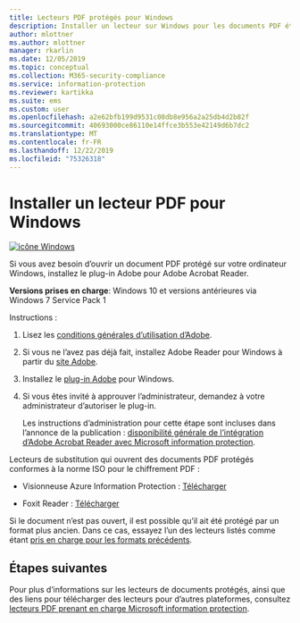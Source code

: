 ```yaml
---
title: Lecteurs PDF protégés pour Windows
description: Installer un lecteur sur Windows pour les documents PDF étiquetés pour la classification et la protection
author: mlottner
ms.author: mlottner
manager: rkarlin
ms.date: 12/05/2019
ms.topic: conceptual
ms.collection: M365-security-compliance
ms.service: information-protection
ms.reviewer: kartikka
ms.suite: ems
ms.custom: user
ms.openlocfilehash: a2e62bfb199d9531c08db8e956a2a25db4d2b82f
ms.sourcegitcommit: 40693000ce86110e14ffce3b553e42149d6b7dc2
ms.translationtype: MT
ms.contentlocale: fr-FR
ms.lasthandoff: 12/22/2019
ms.locfileid: "75326318"
---
```

# <a name="install-a-pdf-reader-for-windows"></a>Installer un lecteur PDF pour Windows

[![icône Windows](../media/develop/windows-icon.png)](https://go.microsoft.com/fwlink/?linkid=2050049)

Si vous avez besoin d’ouvrir un document PDF protégé sur votre ordinateur Windows, installez le plug-in Adobe pour Adobe Acrobat Reader.

**Versions prises en charge**: Windows 10 et versions antérieures via Windows 7 Service Pack 1

Instructions : 

1. Lisez les [conditions générales d’utilisation d’Adobe](https://www.adobe.com/legal/terms.html).

2. Si vous ne l’avez pas déjà fait, installez Adobe Reader pour Windows à partir du [site Adobe](https://www.adobe.com/).

3. Installez le [plug-in Adobe](https://go.microsoft.com/fwlink/?linkid=2050049) pour Windows.

4. Si vous êtes invité à approuver l’administrateur, demandez à votre administrateur d’autoriser le plug-in.
    
    Les instructions d’administration pour cette étape sont incluses dans l’annonce de la publication : [disponibilité générale de l’intégration d’Adobe Acrobat Reader avec Microsoft information protection](https://techcommunity.microsoft.com/t5/Azure-Information-Protection/General-Availability-of-Adobe-Acrobat-Reader-integration-with/ba-p/298396).

Lecteurs de substitution qui ouvrent des documents PDF protégés conformes à la norme ISO pour le chiffrement PDF :

- Visionneuse Azure Information Protection : [Télécharger](https://go.microsoft.com/fwlink/?linkid=838993)

- Foxit Reader : [Télécharger](https://www.foxitsoftware.com/pdf-reader/)


Si le document n’est pas ouvert, il est possible qu’il ait été protégé par un format plus ancien. Dans ce cas, essayez l’un des lecteurs listés comme étant [pris en charge pour les formats précédents](protected-pdf-readers.md#support-for-previous-formats).

## <a name="next-steps"></a>Étapes suivantes

Pour plus d’informations sur les lecteurs de documents protégés, ainsi que des liens pour télécharger des lecteurs pour d’autres plateformes, consultez [lecteurs PDF prenant en charge Microsoft information protection](protected-pdf-readers.md).

